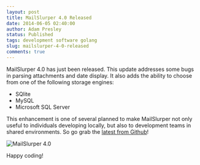 ```yaml
---
layout: post
title: MailSlurper 4.0 Released
date: 2014-06-05 02:40:00
author: Adam Presley
status: Published
tags: development software golang
slug: mailslurper-4-0-released
comments: true
---
```


MailSlurper 4.0 has just been released. This update addresses some bugs in parsing attachments and date display. It also adds the ability to choose from one of the following storage engines:

* SQlite
* MySQL
* Microsoft SQL Server

This enhancement is one of several planned to make MailSlurper not only useful to individuals developing locally, but also to development teams in shared environments. So go grab the [latest from Github](https://github.com/adampresley/mailslurper-go/releases/tag/4.0)!

![MailSlurper 4.0](http://www.adampresley.com.s3.amazonaws.com/posts/mailslurper-4.0.png)

Happy coding!